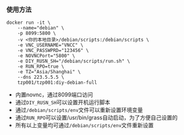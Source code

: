 ### 使用方法
```
docker run -it \
	--name="debian" \
	-p 8099:5800 \
	-v <你的本地目录>/debian/scripts:/debian/scripts \
	-e VNC_USERNAME="VNCC" \
	-e VNC_PASSWPRD="123456" \
	-e NOVNCPort="5800" \
	-e DIY_RUSN_SH="/debian/scripts/run.sh" \
	-e RUN_RPO=true \
	-e TZ="Asia/Shanghai" \
	--dns 223.5.5.5 \
	tzp001/tzp001:diy-debian-full
```
* 内置novnc，通过8099端口访问
* 通过```DIY_RUSN_SH```可以设置开机运行脚本
* 通过```/debian/scripts/env```文件可以重新设置环境变量
* 通过```RUN_RPO```可以设置/usr/bin/grass自动启动，为了方便自己设置的
* 所有以上变量均可通过```/debian/scripts/env```文件重新设置
